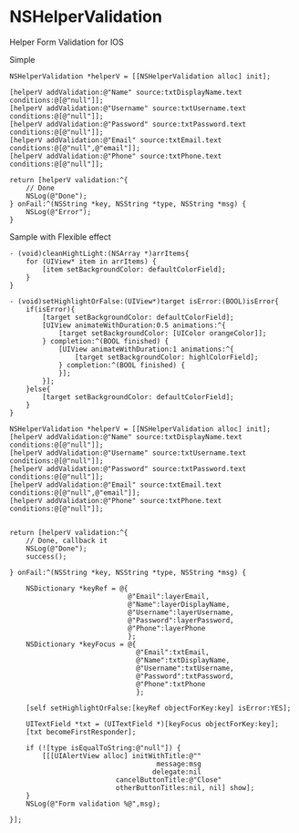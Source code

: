 # NSHelperValidation
Helper Form Validation for IOS 

Simple

    NSHelperValidation *helperV = [[NSHelperValidation alloc] init];
    
    [helperV addValidation:@"Name" source:txtDisplayName.text conditions:@[@"null"]];
    [helperV addValidation:@"Username" source:txtUsername.text conditions:@[@"null"]];
    [helperV addValidation:@"Password" source:txtPassword.text conditions:@[@"null"]];
    [helperV addValidation:@"Email" source:txtEmail.text conditions:@[@"null",@"email"]];
    [helperV addValidation:@"Phone" source:txtPhone.text conditions:@[@"null"]];
    
    return [helperV validation:^{
        // Done
        NSLog(@"Done");  
    } onFail:^(NSString *key, NSString *type, NSString *msg) {
        NSLog(@"Error");  
    }


Sample with Flexible effect

    - (void)cleanHightLight:(NSArray *)arrItems{
        for (UIView* item in arrItems) {
            [item setBackgroundColor: defaultColorField];
        }
    }

    - (void)setHighlightOrFalse:(UIView*)target isError:(BOOL)isError{
        if(isError){
            [target setBackgroundColor: defaultColorField];
            [UIView animateWithDuration:0.5 animations:^{
                [target setBackgroundColor: [UIColor orangeColor]];
            } completion:^(BOOL finished) {
                [UIView animateWithDuration:1 animations:^{
                    [target setBackgroundColor: highlColorField];
                } completion:^(BOOL finished) {
                }];
            }];
        }else{
            [target setBackgroundColor: defaultColorField];
        }
    }

    NSHelperValidation *helperV = [[NSHelperValidation alloc] init];
    [helperV addValidation:@"Name" source:txtDisplayName.text conditions:@[@"null"]];
    [helperV addValidation:@"Username" source:txtUsername.text conditions:@[@"null"]];
    [helperV addValidation:@"Password" source:txtPassword.text conditions:@[@"null"]];
    [helperV addValidation:@"Email" source:txtEmail.text conditions:@[@"null",@"email"]];
    [helperV addValidation:@"Phone" source:txtPhone.text conditions:@[@"null"]];
    
    
    return [helperV validation:^{
        // Done, callback it
        NSLog(@"Done");
        success();
        
    } onFail:^(NSString *key, NSString *type, NSString *msg) {
        
        NSDictionary *keyRef = @{
                                 @"Email":layerEmail,
                                 @"Name":layerDisplayName,
                                 @"Username":layerUsername,
                                 @"Password":layerPassword,
                                 @"Phone":layerPhone
                                 };
        NSDictionary *keyFocus = @{
                                   @"Email":txtEmail,
                                   @"Name":txtDisplayName,
                                   @"Username":txtUsername,
                                   @"Password":txtPassword,
                                   @"Phone":txtPhone
                                   };
        
        [self setHighlightOrFalse:[keyRef objectForKey:key] isError:YES];
        
        UITextField *txt = (UITextField *)[keyFocus objectForKey:key];
        [txt becomeFirstResponder];
        
        if (![type isEqualToString:@"null"]) {
            [[[UIAlertView alloc] initWithTitle:@""
                                        message:msg
                                       delegate:nil
                              cancelButtonTitle:@"Close"
                              otherButtonTitles:nil, nil] show];
        }
        NSLog(@"Form validation %@",msg);
        
    }];
